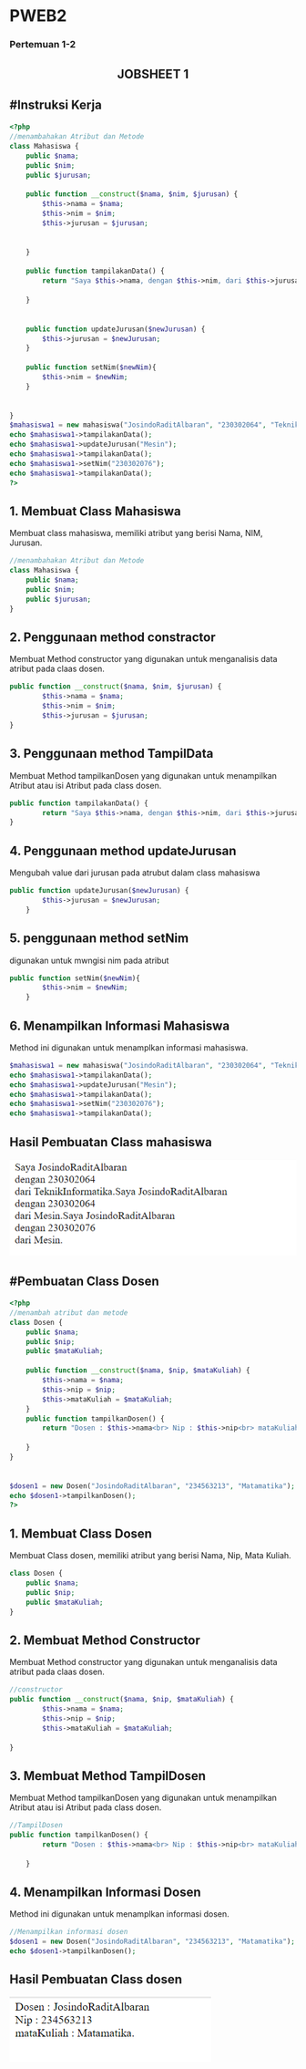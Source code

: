 # PWEB2
### Pertemuan 1-2

## <center>JOBSHEET 1</center>
## #Instruksi Kerja
``` php
<?php
//menambahakan Atribut dan Metode
class Mahasiswa {
    public $nama;
    public $nim;
    public $jurusan;

    public function __construct($nama, $nim, $jurusan) {
        $this->nama = $nama;
        $this->nim = $nim;
        $this->jurusan = $jurusan;


    }

    public function tampilakanData() {
        return "Saya $this->nama, dengan $this->nim, dari $this->jurusan.";

    }


    public function updateJurusan($newJurusan) {
        $this->jurusan = $newJurusan;
    }

    public function setNim($newNim){
        $this->nim = $newNim;
    }


}
$mahasiswa1 = new mahasiswa("JosindoRaditAlbaran", "230302064", "TeknikInformatika");
echo $mahasiswa1->tampilakanData();
echo $mahasiswa1->updateJurusan("Mesin");
echo $mahasiswa1->tampilakanData();
echo $mahasiswa1->setNim("230302076");
echo $mahasiswa1->tampilakanData();
?>
```
## 1. Membuat Class Mahasiswa
Membuat class mahasiswa, memiliki atribut yang berisi Nama, NIM, Jurusan.

```php
//menambahakan Atribut dan Metode
class Mahasiswa {
    public $nama;
    public $nim;
    public $jurusan;
}
```
## 2. Penggunaan method constractor

Membuat Method constructor yang digunakan untuk menganalisis data atribut pada claas dosen.
```php
public function __construct($nama, $nim, $jurusan) {
        $this->nama = $nama;
        $this->nim = $nim;
        $this->jurusan = $jurusan;
}
```

## 3. Penggunaan method TampilData
Membuat Method tampilkanDosen yang digunakan untuk menampilkan Atribut atau isi Atribut pada class dosen.
```php
public function tampilakanData() {
        return "Saya $this->nama, dengan $this->nim, dari $this->jurusan.";
}
```
## 4. Penggunaan method updateJurusan

Mengubah value dari jurusan pada atrubut dalam class mahasiswa
```php
public function updateJurusan($newJurusan) {
        $this->jurusan = $newJurusan;
    }
```
## 5. penggunaan method setNim
digunakan untuk mwngisi nim pada atribut
```php
public function setNim($newNim){
        $this->nim = $newNim;
    }
```
## 6.  Menampilkan Informasi Mahasiswa
Method ini digunakan untuk menamplkan informasi mahasiswa.
```php
$mahasiswa1 = new mahasiswa("JosindoRaditAlbaran", "230302064", "TeknikInformatika");
echo $mahasiswa1->tampilakanData();
echo $mahasiswa1->updateJurusan("Mesin");
echo $mahasiswa1->tampilakanData();
echo $mahasiswa1->setNim("230302076");
echo $mahasiswa1->tampilakanData();

```

## Hasil Pembuatan Class mahasiswa
<img src="img/hubu.PNG" >

## #Pembuatan Class Dosen
```php
<?php
//menambah atribut dan metode
class Dosen {
    public $nama;
    public $nip;
    public $mataKuliah;

    public function __construct($nama, $nip, $mataKuliah) {
        $this->nama = $nama;
        $this->nip = $nip;
        $this->mataKuliah = $mataKuliah;
    }
    public function tampilkanDosen() {
        return "Dosen : $this->nama<br> Nip : $this->nip<br> mataKuliah : $this->mataKuliah.";

    }
}
 

$dosen1 = new Dosen("JosindoRaditAlbaran", "234563213", "Matamatika");
echo $dosen1->tampilkanDosen();
?>
```

## 1. Membuat Class Dosen
Membuat Class dosen, memiliki atribut yang berisi Nama, Nip, Mata Kuliah.

```php
class Dosen {
    public $nama;
    public $nip;
    public $mataKuliah;
}
```

## 2. Membuat Method Constructor
Membuat Method constructor yang digunakan untuk menganalisis data atribut pada claas dosen.

```php
//constructor
public function __construct($nama, $nip, $mataKuliah) {
        $this->nama = $nama;
        $this->nip = $nip;
        $this->mataKuliah = $mataKuliah;

}
```

## 3. Membuat Method TampilDosen
Membuat Method tampilkanDosen yang digunakan untuk menampilkan Atribut atau isi Atribut pada class dosen.

```php
//TampilDosen
public function tampilkanDosen() {
        return "Dosen : $this->nama<br> Nip : $this->nip<br> mataKuliah : $this->mataKuliah.";

    }
```

## 4.  Menampilkan Informasi Dosen
Method ini digunakan untuk menamplkan informasi dosen.

```php
//Menampilkan informasi dosen
$dosen1 = new Dosen("JosindoRaditAlbaran", "234563213", "Matamatika");
echo $dosen1->tampilkanDosen();
```

## Hasil Pembuatan Class dosen
<img src="img/hirh.PNG" >
